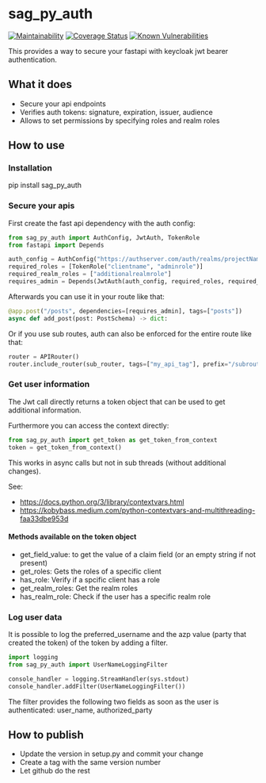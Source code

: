 # sag_py_auth

[![Maintainability][codeclimate-image]][codeclimate-url]
[![Coverage Status][coveralls-image]][coveralls-url]
[![Known Vulnerabilities](https://snyk.io/test/github/SamhammerAG/sag_py_auth/badge.svg)](https://snyk.io/test/github/SamhammerAG/sag_py_auth)

[coveralls-image]:https://coveralls.io/repos/github/SamhammerAG/sag_py_auth/badge.svg?branch=master
[coveralls-url]:https://coveralls.io/github/SamhammerAG/sag_py_auth?branch=master
[codeclimate-image]:https://api.codeclimate.com/v1/badges/2da48e3952f9640f702f/maintainability
[codeclimate-url]:https://codeclimate.com/github/SamhammerAG/sag_py_auth/maintainability

This provides a way to secure your fastapi with keycloak jwt bearer authentication.

## What it does
* Secure your api endpoints
* Verifies auth tokens: signature, expiration, issuer, audience
* Allows to set permissions by specifying roles and realm roles

## How to use

### Installation

pip install sag_py_auth

### Secure your apis

First create the fast api dependency with the auth config:
```python
from sag_py_auth import AuthConfig, JwtAuth, TokenRole
from fastapi import Depends

auth_config = AuthConfig("https://authserver.com/auth/realms/projectName", "myaudience")
required_roles = [TokenRole("clientname", "adminrole")]
required_realm_roles = ["additionalrealmrole"]
requires_admin = Depends(JwtAuth(auth_config, required_roles, required_realm_roles))
```

Afterwards you can use it in your route like that:

```python
@app.post("/posts", dependencies=[requires_admin], tags=["posts"])
async def add_post(post: PostSchema) -> dict:
```

Or if you use sub routes, auth can also be enforced for the entire route like that:

```python
router = APIRouter()
router.include_router(sub_router, tags=["my_api_tag"], prefix="/subroute",dependencies=[requires_admin])
```

### Get user information

The Jwt call directly returns a token object that can be used to get additional information.

Furthermore you can access the context directly:
```python
from sag_py_auth import get_token as get_token_from_context
token = get_token_from_context()
```

This works in async calls but not in sub threads (without additional changes).

See:
* https://docs.python.org/3/library/contextvars.html
* https://kobybass.medium.com/python-contextvars-and-multithreading-faa33dbe953d

#### Methods available on the token object

* get_field_value: to get the value of a claim field (or an empty string if not present)
* get_roles: Gets the roles of a specific client
* has_role: Verify if a spcific client has a role
* get_realm_roles: Get the realm roles
* has_realm_role: Check if the user has a specific realm role


### Log user data

It is possible to log the preferred_username and the azp value (party that created the token) of the token by adding a filter.

```python
import logging
from sag_py_auth import UserNameLoggingFilter

console_handler = logging.StreamHandler(sys.stdout)
console_handler.addFilter(UserNameLoggingFilter())

```

The filter provides the following two fields as soon as the user is authenticated: user_name, authorized_party

## How to publish

* Update the version in setup.py and commit your change
* Create a tag with the same version number
* Let github do the rest
